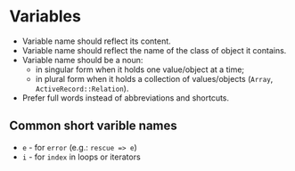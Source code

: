 # Variables

* Variable name should reflect its content.
* Variable name should reflect the name of the class of object it contains.
* Variable name should be a noun:
    - in singular form when it holds one value/object at a time;
    - in plural form when it holds a collection of values/objects (`Array`, `ActiveRecord::Relation`).
* Prefer full words instead of abbreviations and shortcuts.

## Common short varible names

* `e` - for `error` (e.g.: `rescue => e`)
* `i` - for `index` in loops or iterators
